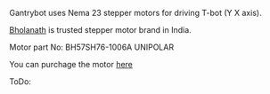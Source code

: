 Gantrybot uses Nema 23 stepper motors for driving T-bot (Y X axis).

[Bholanath](http://www.bholanath.in/) is trusted stepper motor brand in India.

Motor part No: BH57SH76-1006A UNIPOLAR

You can purchage the motor [here](http://www.bholanath.in/nema23-57mm-stepper-motors.html)


ToDo:

